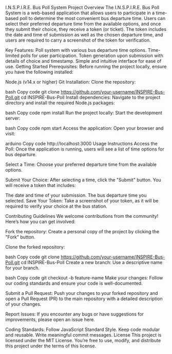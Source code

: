 I.N.S.P.I.R.E. Bus Poll System
Project Overview
The I.N.S.P.I.R.E. Bus Poll System is a web-based application that allows users to participate in a time-based poll to determine the most convenient bus departure time. Users can select their preferred departure time from the available options, and once they submit their choice, they receive a token (or ticket). The token includes the date and time of submission as well as the chosen departure time, and users are required to carry a screenshot of the token for verification.

Key Features:
Poll system with various bus departure time options.
Time-limited polls for user participation.
Token generation upon submission with details of choice and timestamp.
Simple and intuitive interface for ease of use.
Getting Started
Prerequisites:
Before running the project locally, ensure you have the following installed:

Node.js (v14.x or higher)
Git
Installation:
Clone the repository:

bash
Copy code
git clone https://github.com/your-username/INSPIRE-Bus-Poll.git
cd INSPIRE-Bus-Poll
Install dependencies: Navigate to the project directory and install the required Node.js packages:

bash
Copy code
npm install
Run the project locally: Start the development server:

bash
Copy code
npm start
Access the application: Open your browser and visit:

arduino
Copy code
http://localhost:3000
Usage Instructions
Access the Poll: Once the application is running, users will see a list of time options for bus departure.

Select a Time: Choose your preferred departure time from the available options.

Submit Your Choice: After selecting a time, click the "Submit" button. You will receive a token that includes:

The date and time of your submission.
The bus departure time you selected.
Save Your Token: Take a screenshot of your token, as it will be required to verify your choice at the bus station.

Contributing Guidelines
We welcome contributions from the community! Here’s how you can get involved:

Fork the repository: Create a personal copy of the project by clicking the "Fork" button.

Clone the forked repository:

bash
Copy code
git clone https://github.com/your-username/INSPIRE-Bus-Poll.git
cd INSPIRE-Bus-Poll
Create a new branch: Use a descriptive name for your branch.

bash
Copy code
git checkout -b feature-name
Make your changes: Follow our coding standards and ensure your code is well-documented.

Submit a Pull Request: Push your changes to your forked repository and open a Pull Request (PR) to the main repository with a detailed description of your changes.

Report Issues: If you encounter any bugs or have suggestions for improvements, please open an issue here.

Coding Standards:
Follow JavaScript Standard Style.
Keep code modular and reusable.
Write meaningful commit messages.
License
This project is licensed under the MIT License. You’re free to use, modify, and distribute this project under the terms of this license.
